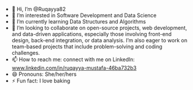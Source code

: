 - 👋 Hi, I’m @Ruqayya82
- 👀 I’m interested in Software Development and Data Science
- 🌱 I’m currently learning Data Structures and Algorithms
- 💞️ I’m looking to collaborate on open-source projects, web development, and data-driven applications,
  especially those involving front-end design, back-end integration, or data analysis. I’m also eager to work on team-based projects that 
  include problem-solving and coding challenges.
- 📫 How to reach me: connect with me on LinkedIn: www.linkedin.com/in/ruqayya-mustafa-46ba732b3
- 😄 Pronouns: She/her/hers
- ⚡ Fun fact: I love baking

<!---
Ruqayya82/Ruqayya82 is a ✨ special ✨ repository because its `README.md` (this file) appears on your GitHub profile.
You can click the Preview link to take a look at your changes.
--->
